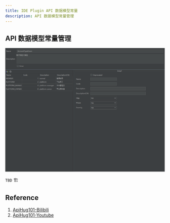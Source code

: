 ```yaml
---
title: IDE Plugin API 数据模型常量
description: API 数据模型常量管理
---
```


## API 数据模型常量管理

![Api Component](../public/image/idea/008_enum_01_constant.png)

`TBD` 🏗️

## Reference

1. [ApiHug101-Bilibili](https://www.bilibili.com/video/BV1KK421k7J8/)
2. [ApiHug101-Youtube](https://youtube.com/@ApiHug?si=C1yw0poHA01zbmyj)